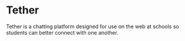 # Tether

Tether is a chatting platform designed for use on the web at schools so students can better connect with one another.
